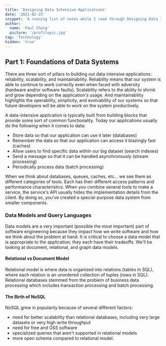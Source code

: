 ```yaml
---
title: 'Designing Data Intensive Applications'
date: '2021-02-23'
snippet: 'A running list of notes while I read through Designing Data Intensive Applications by Martin Kleppmann.'
author:
  name: 'Paul Chong'
  picture: '/profilepic.jpg'
tag: 'Technology'
hidden: 'true'
---
```


## Part 1: Foundations of Data Systems

There are three sort of pillars to building out data intensive applications: reliability, scalability, and maintainability. Reliability means that our system is able to continue to work correctly even when faced with adversity (hardware and/or software faults). Scalability refers to the ability to shrink and grow depending on the application's usage. And maintainability highlights the operability, simplicity, and evolvability of our systems so that future developers will be able to work on the system productively.

A data-intensive application is typically built from building blocks that provide some sort of common functionality. Today our applications usually do the following when it comes to data:

- Store data so that our application can use it later (databases)
- Remember the data so that our application can access it blazingly fast (caches)
- Allow users to find specific data within our big dataset (search indexes)
- Send a message so that it can be handled asynchronously (stream processing)
- Periodically process data (batch processing)

When we think about databases, queues, caches, etc... we see them as different categories of tools. Each has their different access patterns and performance characteristics. When you combine several tools to make a service, the service's API usually hides the implementation details from the client. By doing so, you've created a special-purpose data system from smaller components.

### Data Models and Query Languages

Data models are a very important (possible the most important) part of software engineering because they impact how we write software and how we think about the problem at hand. It is critical to choose a data model that is appropriate to the application; they each have their tradeoffs. We'll be looking at document, relational, and graph data models.

#### Relational vs Document Model

Relational model is where data is organized into relations (tables in SQL), where each relation is an unordered collection of tuples (rows in SQL). Relational databases stemmed from the problem of business data processing which includes transaction processing and batch processing.

#### The Birth of NoSQL

NoSQL grew in popularity because of several different factors:

- need for better scalability than relational databases, including very large datasets or very high write throughput
- need for free and OSS software
- specialized queries that aren't supported in relational models
- more open schema compared to relational model.
